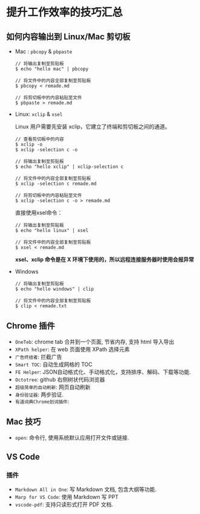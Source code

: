 # 提升工作效率的技巧汇总

## 如何内容输出到 Linux/Mac 剪切板
- Mac : `pbcopy` & `pbpaste`
    ```shell
    // 将输出复制至剪贴板
    $ echo "hello mac" | pbcopy

    // 将文件中的内容全部复制至剪贴板
    $ pbcopy < remade.md

    // 将剪切板中的内容粘贴至文件
    $ pbpaste > remade.md
    ```

- Linux: `xclip` & `xsel`

    Linux 用户需要先安装 xclip，它建立了终端和剪切板之间的通道。

    ```shell
    // 查看剪切板中的内容
    $ xclip -o
    $ xclip -selection c -o

    // 将输出复制至剪贴板
    $ echo "hello xclip" | xclip-selection c

    // 将文件中的内容全部复制至剪贴板
    $ xclip -selection c remade.md

    // 将剪切板中的内容粘贴至文件
    $ xclip -selection c -o > remade.md

    ```

    直接使用xsel命令：
    ```shell
    // 将输出复制至剪贴板
    $ echo "hello linux" | xsel

    // 将文件中的内容全部复制至剪贴板
    $ xsel < remade.md
    ```

    **xsel、xclip 命令是在 X 环境下使用的，所以远程连接服务器时使用会报异常**

- Windows

    ```shell
    // 将输出复制至剪贴板
    $ echo "hello windows" | clip

    // 将文件中的内容全部复制至剪贴板
    $ clip < remade.txt
    ```

## Chrome 插件
- `OneTeb`: chrome tab 合并到一个页面, 节省内存, 支持 html 导入导出
- `XPath helper`: 在 web 页面使用 XPath 选择元素
- `广告终结者`: 拦截广告
- `Smart TOC`: 自动生成网格的 TOC
- `FE Helper`: JSON自动格式化、手动格式化，支持排序、解码、下载等功能.
- `Octotree`: github 右侧树状代码浏览器
- `超级简单的自动刷新`: 网页自动刷新
- `身份验证器`: 两步验证.
- `有道词典Chrome划词插件`: 

## Mac 技巧
- `open`: 命令行, 使用系统默认应用打开文件或链接.

## VS Code
### 插件
- `Markdown All in One`: 写 Markdown 文档, 包含大纲等功能.
- `Marp for VS Code`: 使用 Markdown 写 PPT
- `vscode-pdf`: 支持只读形式打开 PDF 文档.